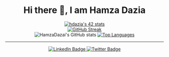 <h1 align="center">Hi there 👋, I am Hamza Dazia</h1>

<div align="center">
<a href="https://github.com/oakoudad/badge42"><img src="https://badge.mediaplus.ma/binary/hdazia" alt="hdazia's 42 stats" /></a>
</div>

<div align="center">
  <a href="https://git.io/streak-stats">
    <img src="https://streak-stats.demolab.com?user=HamzaDazai&theme=dark&type=png" alt="GitHub Streak" />
  </a>
</div>

<div align="center">
  <img src="https://github-readme-stats.vercel.app/api?username=HamzaDazai&show_icons=true&theme=jolly" alt="HamzaDazai's GitHub stats" />
  <a href="https://github.com/About-Me/github-readme-stats">
    <img src="https://github-readme-stats.vercel.app/api/top-langs/?username=HamzaDazai&theme=jolly" alt="Top Languages" />
  </a>
</div>

<hr>

<div id="badges" align="center">
  <a href="https://www.linkedin.com/in/hamza-dazia-a7380117b/">
    <img src="https://img.shields.io/badge/LinkedIn-blue?style=for-the-badge&logo=linkedin&logoColor=white" alt="LinkedIn Badge"/>
  </a>
  <a href="https://x.com/H_Dazia">
    <img src="https://img.shields.io/badge/Twitter-blue?style=for-the-badge&logo=twitter&logoColor=white" alt="Twitter Badge"/>
  </a>
</div>

